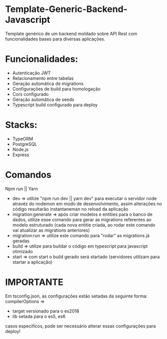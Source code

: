 # Template-Generic-Backend-Javascript
Template genérico de um backend moldado sobre API Rest com funcionalidades bases para diversas aplicações.  

# Funcionalidades:
- Autenticação JWT
- Relacionamento entre tabelas 
- Geração automática de migrations 
- Configurações de build para homologação
- Cors configurado
- Geração automática de seeds
- Typescript build configurado para deploy

# Stacks:
- TypeORM 
- PostgreSQL
- Node.js
- Express

# Comandos 
Npm run || Yarn
-  dev => utilize "npm run dev || yarn dev" para executar o servidor node atravéz do nodemon em modo de desenvolvimento, assim alterações no código resultarão instantaneman no reload da aplicação 
- migration:generate => após criar modelos e entities para o banco de dados, utilize esse comando para gerar as migrations referentes ao modelo estruturado (cada nova entitie criada, ao rodar este comando vai atualizar as migrations anteriores)
- migration:run => utilize este comando para "rodar" as migrations já geradas
- build => utilize para buildar o código em typescript para javascript otimizado 
- start => com start o build gerado será startado (servidores utilizam para startar a aplicação)

# IMPORTANTE
Em tsconfig.json, as configurações estão setadas da seguinte forma:
compilerOptions => 
  - target versionado para o es2018 
  - lib setada para o es5, es6
  
casos especificos, pode ser necessário alterar essas configurações para deploy!
